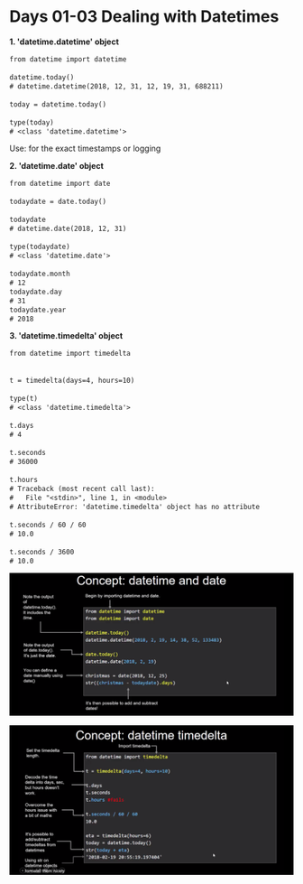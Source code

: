 # Days 01-03 Dealing with Datetimes


**1. 'datetime.datetime' object**

```
from datetime import datetime

datetime.today()
# datetime.datetime(2018, 12, 31, 12, 19, 31, 688211)

today = datetime.today()

type(today)
# <class 'datetime.datetime'>

```

Use: for the exact timestamps or logging

**2. 'datetime.date' object**

```
from datetime import date

todaydate = date.today()

todaydate
# datetime.date(2018, 12, 31)

type(todaydate)
# <class 'datetime.date'>

todaydate.month
# 12
todaydate.day
# 31
todaydate.year
# 2018
```

**3. 'datetime.timedelta' object**

```
from datetime import timedelta


t = timedelta(days=4, hours=10)

type(t)
# <class 'datetime.timedelta'>

t.days
# 4

t.seconds
# 36000

t.hours
# Traceback (most recent call last):
#   File "<stdin>", line 1, in <module>
# AttributeError: 'datetime.timedelta' object has no attribute

t.seconds / 60 / 60
# 10.0

t.seconds / 3600
# 10.0
```


![alt text](pics/pic01.png)

![alt text](pics/pic02.png)



